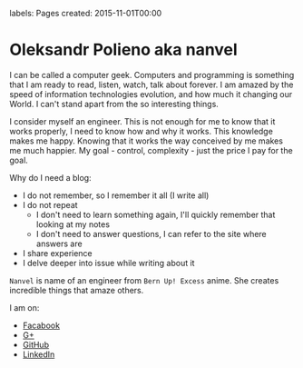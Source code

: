 labels: Pages
created: 2015-11-01T00:00

# Oleksandr Polieno aka nanvel

I can be called a computer geek. Computers and programming is something that I am ready to read, listen, watch, talk about forever. I am amazed by the speed of information technologies evolution, and how much it changing our World. I can't stand apart from the so interesting things.

I consider myself an engineer. This is not enough for me to know that it works properly, I need to know how and why it works. This knowledge makes me happy. Knowing that it works the way conceived by me makes me much happier. My goal - control, complexity - just the price I pay for the goal.

Why do I need a blog:

- I do not remember, so I remember it all (I write all)
- I do not repeat
    - I don't need to learn something again, I'll quickly remember that looking at my notes
    - I don't need to answer questions, I can refer to the site where answers are
- I share experience
- I delve deeper into issue while writing about it

```Nanvel``` is name of an engineer from ```Bern Up! Excess``` anime. She creates incredible things that amaze others.

I am on:

- [Facabook](https://www.facebook.com/polyenoom)
- [G+](https://plus.google.com/u/0/+OleksandrPolyeno)
- [GitHub](https://github.com/nanvel)
- [LinkedIn](http://ua.linkedin.com/pub/oleksandr-polyeno/54/359/239)
